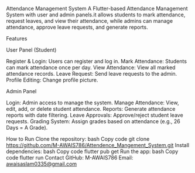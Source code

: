 Attendance Management System
A Flutter-based Attendance Management System with user and admin panels.it allows students to mark attendance, request leaves, and view their attendance, while admins can manage attendance, approve leave requests, and generate reports.

Features

User Panel (Student)

Register & Login: Users can register and log in.
Mark Attendance: Students can mark attendance once per day.
View Attendance: View all marked attendance records.
Leave Request: Send leave requests to the admin.
Profile Editing: Change profile picture.

Admin Panel

Login: Admin access to manage the system.
Manage Attendance: View, edit, add, or delete student attendance.
Reports: Generate attendance reports with date filtering.
Leave Approvals: Approve/reject student leave requests.
Grading System: Assign grades based on attendance (e.g., 26 Days = A Grade).

How to Run
Clone the repository:
bash
Copy code
git clone https://github.com/M-AWAIS786/Attendence_Mangement_System.git
Install dependencies:
bash
Copy code
flutter pub get
Run the app:
bash
Copy code
flutter run
Contact
GitHub: M-AWAIS786
Email: awaisaslam0335@gmail.com
